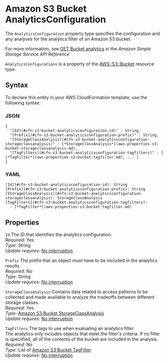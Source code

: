 # Amazon S3 Bucket AnalyticsConfiguration<a name="aws-properties-s3-bucket-analyticsconfiguration"></a>

<a name="aws-properties-s3-bucket-analyticsconfiguration-description"></a>The `AnalyticsConfiguration` property type specifies the configuration and any analyses for the analytics filter of an Amazon S3 bucket\.

For more information, see [GET Bucket analytics](https://docs.aws.amazon.com/AmazonS3/latest/API/RESTBucketGETAnalyticsConfig.html) in the *Amazon Simple Storage Service API Reference*

<a name="aws-properties-s3-bucket-analyticsconfiguration-inheritance"></a> `AnalyticsConfigurations` is a property of the [AWS::S3::Bucket](aws-properties-s3-bucket.md) resource type\. 

## Syntax<a name="aws-properties-s3-bucket-analyticsconfiguration-syntax"></a>

To declare this entity in your AWS CloudFormation template, use the following syntax:

### JSON<a name="aws-properties-s3-bucket-analyticsconfiguration-syntax.json"></a>

```
{
  "[Id](#cfn-s3-bucket-analyticsconfiguration-id)" : String,
  "[Prefix](#cfn-s3-bucket-analyticsconfiguration-prefix)" : String,
  "[StorageClassAnalysis](#cfn-s3-bucket-analyticsconfiguration-storageclassanalysis)" : [*StorageClassAnalysis*](aws-properties-s3-bucket-storageclassanalysis.md),
  "[TagFilters](#cfn-s3-bucket-analyticsconfiguration-tagfilters)" : [ [*TagFilter*](aws-properties-s3-bucket-tagfilter.md), ... ]
}
```

### YAML<a name="aws-properties-s3-bucket-analyticsconfiguration-syntax.yaml"></a>

```
[Id](#cfn-s3-bucket-analyticsconfiguration-id): String
[Prefix](#cfn-s3-bucket-analyticsconfiguration-prefix): String
[StorageClassAnalysis](#cfn-s3-bucket-analyticsconfiguration-storageclassanalysis): StorageClassAnalysis
[TagFilters](#cfn-s3-bucket-analyticsconfiguration-tagfilters): 
  - [*TagFilter*](aws-properties-s3-bucket-tagfilter.md)
```

## Properties<a name="aws-properties-s3-bucket-analyticsconfiguration-properties"></a>

`Id`  <a name="cfn-s3-bucket-analyticsconfiguration-id"></a>
The ID that identifies the analytics configuration\.  
 *Required*: Yes  
 *Type*: String  
 *Update requires*: [No interruption](using-cfn-updating-stacks-update-behaviors.md#update-no-interrupt) 

`Prefix`  <a name="cfn-s3-bucket-analyticsconfiguration-prefix"></a>
The prefix that an object must have to be included in the analytics results\.  
 *Required*: No  
 *Type*: String  
 *Update requires*: [No interruption](using-cfn-updating-stacks-update-behaviors.md#update-no-interrupt) 

`StorageClassAnalysis`  <a name="cfn-s3-bucket-analyticsconfiguration-storageclassanalysis"></a>
Contains data related to access patterns to be collected and made available to analyze the tradeoffs between different storage classes\.  
 *Required*: Yes  
 *Type*: [Amazon S3 Bucket StorageClassAnalysis](aws-properties-s3-bucket-storageclassanalysis.md)  
 *Update requires*: [No interruption](using-cfn-updating-stacks-update-behaviors.md#update-no-interrupt) 

`TagFilters`  <a name="cfn-s3-bucket-analyticsconfiguration-tagfilters"></a>
The tags to use when evaluating an analytics filter\.  
The analytics only includes objects that meet the filter's criteria\. If no filter is speciified, all of the contents of the bucket are included in the analysis\.  
 *Required*: No  
 *Type*: List of [Amazon S3 Bucket TagFilter](aws-properties-s3-bucket-tagfilter.md)  
 *Update requires*: [No interruption](using-cfn-updating-stacks-update-behaviors.md#update-no-interrupt) 
